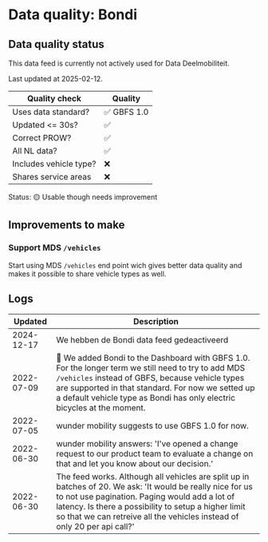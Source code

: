 # Data quality: Bondi

## Data quality status

This data feed is currently not actively used for Data Deelmobiliteit.

Last updated at 2025-02-12.

| **Quality check**           | **Quality**
| --                          | --          |
| Uses data standard?         | ✅ GBFS 1.0
| Updated <= 30s?             | ✅
| Correct PROW?               | ✅
| All NL data?                | ✅
| Includes vehicle type?      | ❌
| Shares service areas        | ❌

Status: 🟡 Usable though needs improvement

## Improvements to make

### Support MDS `/vehicles`

Start using MDS `/vehicles` end point wich gives better data quality and makes it possible to share vehicle types as well.

## Logs

| Updated    | Description
| ----       | ---
| 2024-12-17 | We hebben de Bondi data feed gedeactiveerd
| 2022-07-09 | 🎉 We added Bondi to the Dashboard with GBFS 1.0. For the longer term we still need to try to add MDS `/vehicles` instead of GBFS, because vehicle types are supported in that standard. For now we setted up a default vehicle type as Bondi has only electric bicycles at the moment.
| 2022-07-05 | wunder mobility suggests to use GBFS 1.0 for now.
| 2022-06-30 | wunder mobility answers: 'I've opened a change request to our product team to evaluate a change on that and let you know about our decision.'
| 2022-06-30 | The feed works. Although all vehicles are split up in batches of 20. We ask: 'It would be really nice for us to not use pagination. Paging would add a lot of latency. Is there a possibility to setup a higher limit so that we can retreive all the vehicles instead of only 20 per api call?'
